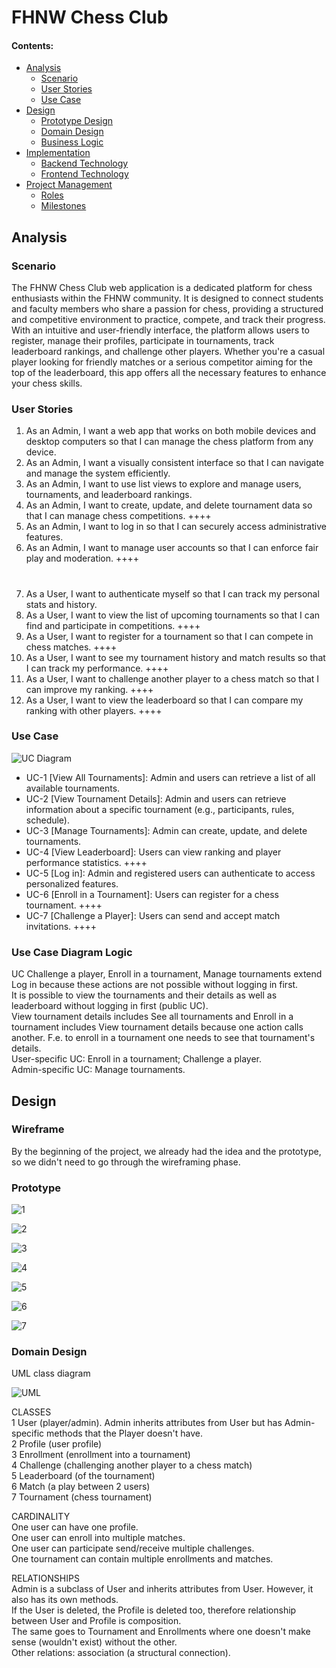 # FHNW Chess Club

#### Contents:
- [Analysis](#analysis)
  - [Scenario](#scenario)
  - [User Stories](#user-stories)
  - [Use Case](#use-case)
- [Design](#design)
  - [Prototype Design](#prototype-design)
  - [Domain Design](#domain-design)
  - [Business Logic](#business-logic)
- [Implementation](#implementation)
  - [Backend Technology](#backend-technology)
  - [Frontend Technology](#frontend-technology)
- [Project Management](#project-management)
  - [Roles](#roles)
  - [Milestones](#milestones)


## Analysis

### Scenario
The FHNW Chess Club web application is a dedicated platform for chess enthusiasts within the FHNW community. It is designed to connect students and faculty members who share a passion for chess, providing a structured and competitive environment to practice, compete, and track their progress.
With an intuitive and user-friendly interface, the platform allows users to register, manage their profiles, participate in tournaments, track leaderboard rankings, and challenge other players. Whether you're a casual player looking for friendly matches or a serious competitor aiming for the top of the leaderboard, this app offers all the necessary features to enhance your chess skills.

### User Stories
1. As an Admin, I want a web app that works on both mobile devices and desktop computers so that I can manage the chess platform from any device.
2. As an Admin, I want a visually consistent interface so that I can navigate and manage the system efficiently.
3. As an Admin, I want to use list views to explore and manage users, tournaments, and leaderboard rankings.
4. As an Admin, I want to create, update, and delete tournament data so that I can manage chess competitions. ++++
5. As an Admin, I want to log in so that I can securely access administrative features.
6. As an Admin, I want to manage user accounts so that I can enforce fair play and moderation. ++++
#
7. As a User, I want to authenticate myself so that I can track my personal stats and history.
8. As a User, I want to view the list of upcoming tournaments so that I can find and participate in competitions. ++++
9. As a User, I want to register for a tournament so that I can compete in chess matches. ++++
10. As a User, I want to see my tournament history and match results so that I can track my performance. ++++
11. As a User, I want to challenge another player to a chess match so that I can improve my ranking. ++++
12. As a User, I want to view the leaderboard so that I can compare my ranking with other players. ++++

### Use Case
![UC Diagram](https://github.com/user-attachments/assets/bad73462-5870-43f8-8364-d0504bdfd1ea)

- UC-1 [View All Tournaments]: Admin and users can retrieve a list of all available tournaments.
- UC-2 [View Tournament Details]: Admin and users can retrieve information about a specific tournament (e.g., participants, rules, schedule).
- UC-3 [Manage Tournaments]: Admin can create, update, and delete tournaments. 
- UC-4 [View Leaderboard]: Users can view ranking and player performance statistics. ++++
- UC-5 [Log in]: Admin and registered users can authenticate to access personalized features.
- UC-6 [Enroll in a Tournament]: Users can register for a chess tournament. ++++
- UC-7 [Challenge a Player]: Users can send and accept match invitations. ++++

### Use Case Diagram Logic
UC Challenge a player, Enroll in a tournament, Manage tournaments extend Log in because these actions are not possible without logging in first.<br>
It is possible to view the tournaments and their details as well as leaderboard without logging in first (public UC). <br>
View tournament details includes See all tournaments and Enroll in a tournament includes View tournament details because one action calls another. F.e. to enroll in a tournament one needs to see that tournament's details. <br>
User-specific UC: Enroll in a tournament; Challenge a player. <br>
Admin-specific UC: Manage tournaments.


## Design

### Wireframe
By the beginning of the project, we already had the idea and the prototype, so we didn't need to go through the wireframing phase.

### Prototype
![1](https://github.com/user-attachments/assets/b37bd075-5466-42b1-92b7-e4619d0cd4dd)

![2](https://github.com/user-attachments/assets/0262f6c2-2b00-437e-a3c0-1e0d47bc942b)

![3](https://github.com/user-attachments/assets/2726db40-5f2f-4a06-861c-1667c859f47e)

![4](https://github.com/user-attachments/assets/ee8ab9b1-6bd1-49fd-b3d2-35e9948ff1d6)

![5](https://github.com/user-attachments/assets/c66682e3-5ae6-4326-8ab1-8d7094e0d354)

![6](https://github.com/user-attachments/assets/bb959b5c-73eb-4998-bcac-bc544a000f06)

![7](https://github.com/user-attachments/assets/ab871b53-695b-463f-a7f7-29f15b3c4eb7)

### Domain Design
UML class diagram

![UML   ](https://github.com/user-attachments/assets/2aebdcd1-5db6-4793-80bf-7217504e1e4c)

CLASSES <br>
1 User (player/admin). Admin inherits attributes from User but has Admin-specific methods that the Player doesn't have. <br>
2 Profile (user profile) <br>
3 Enrollment (enrollment into a tournament) <br>
4 Challenge (challenging another player to a chess match) <br>
5 Leaderboard (of the tournament) <br>
6 Match (a play between 2 users) <br>
7 Tournament (chess tournament) <br>

CARDINALITY <br>
One user can have one profile. <br>
One user can enroll into multiple matches. <br>
One user can participate send/receive multiple challenges. <br>
One tournament can contain multiple enrollments and matches. <br>

RELATIONSHIPS <br>
Admin is a subclass of User and inherits attributes from User. However, it also has its own methods. <br>
If the User is deleted, the Profile is deleted too, therefore relationship between User and Profile is composition. <br>
The same goes to Tournament and Enrollments where one doesn't make sense (wouldn't exist) without the other. <br>
Other relations: association (a structural connection). <br>








